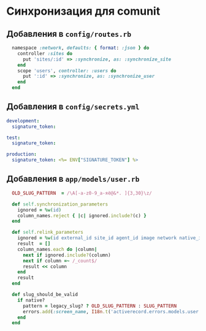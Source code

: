 Синхронизация для comunit
=========================

Добавления в `config/routes.rb`
-------------------------------

```ruby
  namespace :network, defaults: { format: :json } do
    controller :sites do
      put 'sites/:id' => :synchronize, as: :synchronize_site
    end
    scope 'users', controller: :users do
      put ':id' => :synchronize, as: :synchronize_user
    end
  end
```

Добавления в `config/secrets.yml`
---------------------------------

```yaml
development:
  signature_token: 

test:
  signature_token:

production:
  signature_token: <%= ENV["SIGNATURE_TOKEN"] %>
```

Добавления в `app/models/user.rb`
---------------------------------

```ruby
  OLD_SLUG_PATTERN  = /\A[-a-z0-9_а-яё@&*. ]{3,30}\z/

  def self.synchronization_parameters
    ignored = %w(id)
    column_names.reject { |c| ignored.include?(c) }
  end

  def self.relink_parameters
    ignored = %w(id external_id site_id agent_id image network native_id religion)
    result  = []
    column_names.each do |column|
      next if ignored.include?(column)
      next if column =~ /_count$/
      result << column
    end
    result
  end

  def slug_should_be_valid
    if native?
      pattern = legacy_slug? ? OLD_SLUG_PATTERN : SLUG_PATTERN
      errors.add(:screen_name, I18n.t('activerecord.errors.models.user.attributes.slug.invalid')) unless slug =~ pattern
    end
  end
```
